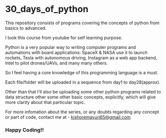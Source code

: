 # 30_days_of_python

This repository consists of programs covering the concepts of python from basics to advanced.

I took this course from youtube for self learning purpose. 

Python is a very popular way to writing computer programs and automations with board applications: SpaceX & NASA use it to launch rockets, 
Tesla with autonomous driving, Instagram as a web app backend, Intel to pilot drones/UAVs, and many many others.

So I feel having a core knowledge of this programming language is a must. 

Each file/folder will be uploaded in a sequence from day1 to day28(approx). 

Other than that I'll also be uploading some other python programs related to data structure other some other basic concepts, explicitly, which will give more clarity  about that particular topic.

For more infomation about the series, or any doubts regarding any concept or part of code, contact me at - kishoremayuri65@gmail.com

### Happy Coding!!
